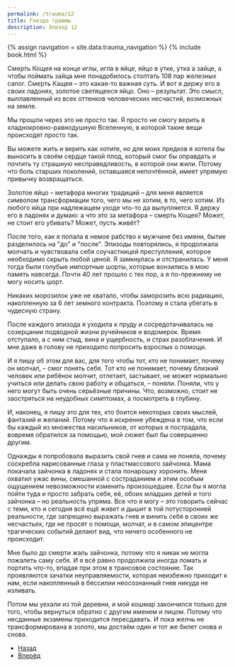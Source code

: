```yaml
---
permalink: /trauma/12
title: Гнездо травмы
description: Эпизод 12
---
```

{% assign navigation  = site.data.trauma_navigation %}
{% include book.html %}

Смерть Кощея на конце иглы, игла в яйце, яйцо в утке, утка а зайце, а чтобы поймать зайца мне понадобилось стоптать 108 пар железных сапог. Смерть Кащея – это какая-то важная суть. И вот я держу его в своих ладонях, золотое светящееся яйцо. Оно – результат. Это смысл, выплавленный из всех оттенков человеческих несчастий, возможных на земле.

Мы прошли через это не просто так. Я просто не смогу верить в хладнокровно-равнодушную Вселенную, в которой такие вещи происходят просто так.

Вы можете жить и верить как хотите, но для моих предков я хотела бы выносить в своём сердце такой плод, который смог бы оправдать и почтить ту страшную несправедливость, в которой они жили. Потому что боль старших поколений, оставшаяся непочтённой, имеет упрямую привычку возвращаться.

Золотое яйцо – метафора многих традиций – для меня является символом трансформации того, чего мы не хотим, в то, чего хотим. Из любого яйца при надлежащем уходе что-то да вылупляется. Я держу его в ладонях и думаю: а что это за метафора – смерть Кощея? Может, не стоит его убивать? Может, пусть живёт?

После того, как я попала в немое рабство к мужчине без имени, бытие разделилось на "до" и "после". Эпизоды повторялись, я продолжала молчать и чувствовала себя соучастницей преступления, которое необходимо скрыть любой ценой. Я замкнулась и отстранилась. У меня тогда были голубые импортные шорты, которые вонзились в мою память навсегда. Почти 40 лет прошло с тех пор, а я по-прежнему не могу носить шорт.

Никаких морозилок уже не хватало, чтобы заморозить всю радиацию, накопленную за 6 лет земного контракта. Поэтому я стала убегать в чудесную страну.

После каждого эпизода я уходила к пруду и сосредотачивалась на созерцании подводной жизни ручейников и водомерок. Время отступало, а с ним стыд, вина и ущербность, и страх разоблачения. И мне даже в голову не приходило попросить взрослых о помощи.

И я пишу об этом для вас, для того чтобы тот, кто не понимает, почему он молчал, – смог понять себя. Тот кто не понимает, почему близкий человек или ребёнок молчит, отлетает, застывает, не может нормально учиться или делать свою работу и общаться, – поняли. Поняли, что у него могут быть очень серьёзные причины. Что, возможно, стоит не заостряться на неудобных симптомах, а посмотреть в глубину.

И, наконец, я пишу это для тех, кто боится некоторых своих мыслей, фантазий и желаний. Потому что я искренне убеждена в том, что если бы каждый из множества насильников, от которых я пострадала, вовремя обратился за помощью, мой сюжет был бы совершенно другим.

Однажды я попробовала выразить свой гнев и сама не поняла, почему соскребла нарисованные глаза у пластмассового зайчонка. Мама покачала зайчонка в ладонях и стала понарошку хоронить. Меня охватил ужас вины, смешанной с состраданием и этим особым ощущением невозможности изменить произошедшее. Если бы я могла пойти туда и просто забрать себя, её, обоих младших детей и того зайчонка – но реальность упряма. Все что я могу – это говорить сейчас с теми, кто и сегодня всё ещё живет и дышит в той потусторонней реальности, где запрещено выражать гнев и винить себя в своих же несчастьях, где не просят о помощи, молчат, и в самом эпицентре трагических событий делают вид, что ничего особенного не происходит.

Мне было до смерти жаль зайчонка, потому что я никак не могла пожалеть саму себя. И я всё равно продолжила иногда ломать и портить что-то, впадая при этом в трансовое состояние. Так проявляются зачатки неуправляемости, которая неизбежно приходит к нам, если накопленный в бессилии неосознанный гнев никуда не изливать.

Потом мы уехали из той деревни, и мой кошмар закончился только для того, чтобы вернуться обратно с другим именем и лицом. Потому что несданные экзамены приходится пересдавать. И пока желчь не трансформирована в золото, мы достаём один и тот же билет снова и снова.

<nav aria-label="pagination">
  <ul class="pagination justify-content-center">
    <li class="page-item">
      <a class="page-link" href="/trauma/11"><i class="bi bi-arrow-left"></i> Назад</a>
    </li>
    <li class="page-item">
      <a class="page-link" href="/trauma/13">Вперёд <i class="bi bi-arrow-right"></i></a>
    </li>
  </ul>
</nav>